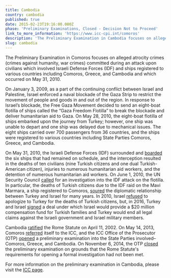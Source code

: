 ```yaml
---
title: Cambodia
country: cambodia
published: true
date: 2015-02-23T19:16:00.000Z
phase: 'Preliminary Examinations, Closed - Decision Not to Proceed'
link_to_more_information: 'https://www.icc-cpi.int/comoros'
description: 'The Preliminary Examination in Cambodia focuses on alleged atrocity crimes (crimes against humanity, war crimes) committed during an attack upon civilians which involved Israeli Defense Forces (IDF) and ships registered to various countries including Comoros, Greece, and Cambodia and which occurred on May 31, 2010. On November 6, 2014, the OTP closed the preliminary examination. However, on July 16, 2015, Pre-Trial Chamber I requested that the OTP reconsider her decision not to open a formal investigation.'
slug: cambodia
---
```



The Preliminary Examination in Comoros focuses on alleged atrocity crimes (crimes against humanity, war crimes) committed during an attack upon civilians which involved Israeli Defense Forces (IDF) and ships registered to various countries including Comoros, Greece, and Cambodia and which occurred on May 31, 2010.

On January 3, 2009, as a part of the continuing conflict between Israel and Palestine, Israel enforced a naval blockade of the Gaza Strip to restrict the movement of people and goods in and out of the region. In response to Israel’s blockade, the Free Gaza Movement decided to send an eight-boat flotilla of ships called the “Gaza Freedom Flotilla” to break the blockade and deliver humanitarian aid to Gaza. On May 28, 2010, the eight-boat flotilla of ships embarked upon the journey from Turkey; however, one ship was unable to depart and one ship was delayed due to mechanical issues. The eight ships carried over 700 passengers from 36 countries, and the ships were registered to various countries including State Parties Comoros, Greece, and Cambodia. &nbsp;&nbsp;

On May 31, 2010, the Israeli Defense Forces (IDF) surrounded and [boarded](https://www.theguardian.com/world/2010/may/31/israeli-attacks-gaza-flotilla-activists) the six ships that had remained on schedule, and the interception resulted in the deaths of ten civilians (nine Turkish citizens and one dual Turkish-American citizen), injuries to numerous humanitarian aid workers, and the detention of numerous humanitarian aid workers. On June 1, 2010, the UN Security Council [called](https://www.theguardian.com/world/2010/jun/01/un-condemns-israel-assault-gaza-flotilla) for an investigation into the IDF attack on the flotilla. In particular, the deaths of Turkish citizens due to the IDF raid on the Mavi Marmara, a ship registered to Comoros, [soured](https://www.theguardian.com/world/2010/jun/01/gaza-flotilla-raid-turkey-prime-minister-israel) the diplomatic relationship between Turkey and Israel for many years. In 2010, Israel [refused](http://www.cnn.com/2010/WORLD/meast/12/26/turkey.israel.relations/index.html) to apologize to Turkey for the deaths of Turkish citizens, but, in 2016, Turkey and Israel [signed](http://www.cnn.com/2016/06/26/middleeast/israel-turkey-relations/) a deal under which Israel would provide a $20 million compensation fund for Turkish families and Turkey would end all legal claims against the Israeli government and Israel military members. &nbsp;&nbsp;

Cambodia [ratified](https://asp.icc-cpi.int/en_menus/asp/states%20parties/asian%20states/Pages/cambodia.aspx) the Rome Statute on April 11, 2002. On May 14, 2013, Comoros [referred](https://www.legal-tools.org/uploads/tx_ltpdb/doc1615044_05.pdf) itself to the ICC, and the ICC Office of the Prosecutor (OTP) [opened](https://www.icc-cpi.int/NR/rdonlyres/63682F4E-49C8-445D-8C13-F310A4F3AEC2/284116/OTPReportonPreliminaryExaminations13December2011.pdf) a preliminary examination into the State Parties involved–Comoros, Greece, and Cambodia. On November 6, 2014, the OTP [closed](https://www.icc-cpi.int//Pages/item.aspx?name=otp-statement-06-11-2014) the preliminary examination on grounds that the Rome Statute's requirements for opening a formal investigation had not been met.

For more information on the preliminary examination in Cambodia, please visit the [ICC page](https://www.icc-cpi.int/comoros).